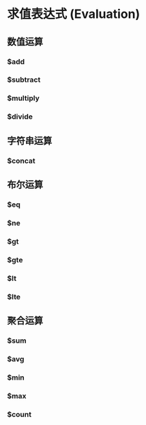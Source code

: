 # 求值表达式 (Evaluation)

## 数值运算

### $add

### $subtract

### $multiply

### $divide

## 字符串运算

### $concat

## 布尔运算

### $eq

### $ne

### $gt

### $gte

### $lt

### $lte

## 聚合运算

### $sum

### $avg

### $min

### $max

### $count

